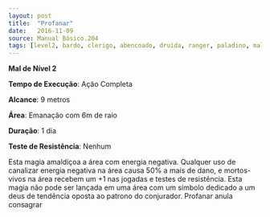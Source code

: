 ```yaml
---
layout: post
title:  "Profanar"
date:   2016-11-09
source: Manual Básico.204
tags: [level2, bardo, clerigo, abencoado, druida, ranger, paladino, mal, completa, metros, emanacao, dia, nenhum]
---
```


**Mal de Nível 2**

**Tempo de Execução**: Ação Completa

**Alcance**: 9 metros

**Área**: Emanação com 6m de raio

**Duração**: 1 dia

**Teste de Resistência**: Nenhum

Esta magia amaldiçoa a área com energia negativa. Qualquer uso de canalizar energia negativa na área causa 50% a mais de dano, e mortos-vivos na área recebem um +1 nas jogadas e testes de resistência. Esta magia não pode ser lançada em uma área com um símbolo dedicado a um deus de tendência oposta ao patrono do conjurador.
Profanar anula consagrar
